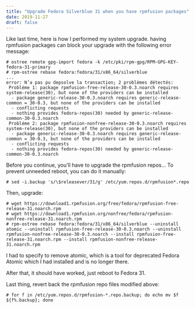```yaml
---
title: "Upgrade Fedora Silverblue 31 when you have rpmfusion packages"
date: 2019-11-27
draft: false
---
```


Like last time, here is how I performed my system upgrade. having rpmfusion
packages can block your upgrade with the following error message:

    # ostree remote gpg-import fedora -k /etc/pki/rpm-gpg/RPM-GPG-KEY-fedora-31-primary
    # rpm-ostree rebase fedora:fedora/31/x86_64/silverblue
    ...
    error: N’a pas pu depsolve la transaction; 2 problèmes détectés:
     Probléme 1: package rpmfusion-free-release-30-0.3.noarch requires system-release(30), but none of the providers can be installed
      - package generic-release-30-0.3.noarch requires generic-release-common = 30-0.3, but none of the providers can be installed
      - conflicting requests
      - nothing provides fedora-repos(30) needed by generic-release-common-30-0.3.noarch
     Probléme 2: package rpmfusion-nonfree-release-30-0.3.noarch requires system-release(30), but none of the providers can be installed
      - package generic-release-30-0.3.noarch requires generic-release-common = 30-0.3, but none of the providers can be installed
      - conflicting requests
      - nothing provides fedora-repos(30) needed by generic-release-common-30-0.3.noarch


Before you continue, you'll have to upgrade the rpmfusion repos... To prevent
unneeded reboot, you can do it manually:

    # sed -i.backup 's/\$releasever/31/g' /etc/yum.repos.d/rpmfusion*.repo

Then, upgrade:

    # wget https://download1.rpmfusion.org/free/fedora/rpmfusion-free-release-31.noarch.rpm
    # wget https://download1.rpmfusion.org/nonfree/fedora/rpmfusion-nonfree-release-31.noarch.rpm
    # rpm-ostree rebase fedora:fedora/31/x86_64/silverblue --uninstall atomic --uninstall rpmfusion-free-release-30-0.3.noarch --uninstall rpmfusion-nonfree-release-30-0.3.noarch --install rpmfusion-free-release-31.noarch.rpm --install rpmfusion-nonfree-release-31.noarch.rpm

I had to specify to remove atomic, which is a tool for deprecated Fedora Atomic
which I had installed and is no longer there.

After that, it should have worked, just reboot to Fedora 31.

Last thing, revert back the rpmfusion repo files modified above:

    # for f in /etc/yum.repos.d/rpmfusion-*.repo.backup; do echo mv $f ${f%.backup}; done

